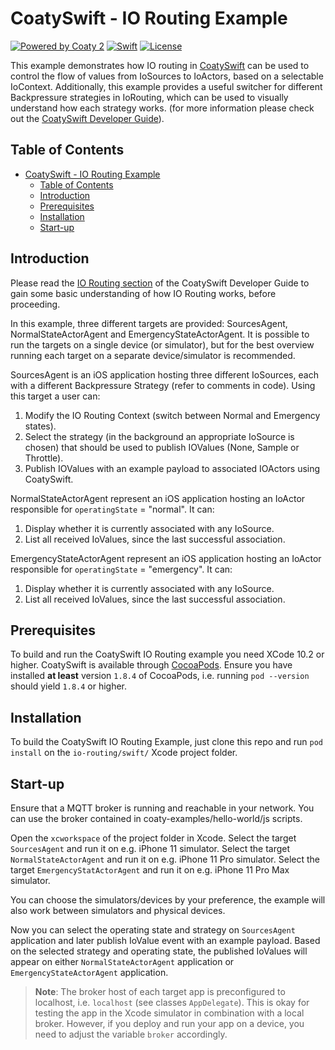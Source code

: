 # CoatySwift - IO Routing Example

[![Powered by Coaty 2](https://img.shields.io/badge/Powered%20by-Coaty%202-FF8C00.svg)](https://coaty.io)
[![Swift](https://img.shields.io/badge/Source%20code-Swift%205-FF4029.svg)](https://developer.apple.com/swift/)
[![License](https://img.shields.io/badge/License-MIT-blue.svg)](https://opensource.org/licenses/MIT)

This example demonstrates how IO routing in [CoatySwift](https://github.com/coatyio/coaty-swift) 
can be used to control the flow of values from IoSources to IoActors, based on a selectable 
IoContext. Additionally, this example provides a useful switcher for different Backpressure 
strategies in IoRouting, which can be used to visually understand how each strategy works. 
(for more information please check out the [CoatySwift Developer Guide](https://coatyio.github.io/coaty-swift/man/developer-guide/)).

## Table of Contents

- [CoatySwift - IO Routing Example](#coatyswift---io-routing-example)
  - [Table of Contents](#table-of-contents)
  - [Introduction](#introduction)
  - [Prerequisites](#prerequisites)
  - [Installation](#installation)
  - [Start-up](#start-up)

## Introduction

Please read the [IO Routing section](https://coatyio.github.io/coaty-swift/man/developer-guide/#io-routing) of the CoatySwift Developer Guide to gain some basic understanding of how IO Routing works, before proceeding. 

In this example, three different targets are provided: SourcesAgent, NormalStateActorAgent and 
EmergencyStateActorAgent. It is possible to run the targets on a single device (or simulator), but 
for the best overview running each target on a separate device/simulator is recommended. 

SourcesAgent is an iOS application hosting three different IoSources, each with a different
Backpressure Strategy (refer to comments in code). Using this target a user can:
1) Modify the IO Routing Context (switch between Normal and Emergency states).
2) Select the strategy (in the background an appropriate IoSource is chosen) that should be 
   used to publish IOValues (None, Sample or Throttle).
3) Publish IOValues with an example payload to associated IOActors using CoatySwift.

NormalStateActorAgent represent an iOS application hosting an IoActor responsible for `operatingState` = "normal". It can:
1) Display whether it is currently associated with any IoSource.
2) List all received IoValues, since the last successful association.

EmergencyStateActorAgent represent an iOS application hosting an IoActor responsible for `operatingState` = "emergency". It can:
1) Display whether it is currently associated with any IoSource.
2) List all received IoValues, since the last successful association.

## Prerequisites

To build and run the CoatySwift IO Routing example you need XCode 10.2 or
higher. CoatySwift is available through [CocoaPods](https://cocoapods.org).
Ensure you have installed **at least** version `1.8.4` of CocoaPods, i.e.
running `pod --version` should yield `1.8.4` or higher.

## Installation

To build the CoatySwift IO Routing Example, just clone this repo and run `pod
install` on the `io-routing/swift/` Xcode project folder.

## Start-up

Ensure that a MQTT broker is running and reachable in your network. You can use the 
broker contained in coaty-examples/hello-world/js scripts.

Open the `xcworkspace` of the project folder in Xcode.
Select the target `SourcesAgent` and run it on e.g. iPhone 11 simulator.
Select the target `NormalStateActorAgent` and run it on e.g. iPhone 11 Pro simulator.
Select the target `EmergencyStatActorAgent` and run it on e.g. iPhone 11 Pro Max simulator.

You can choose the simulators/devices by your preference, the example will also work
between simulators and physical devices.

Now you can select the operating state and strategy on `SourcesAgent` application and later
publish IoValue event with an example payload. Based on the selected strategy and operating
state, the published IoValues will appear on either `NormalStateActorAgent` application or
`EmergencyStateActorAgent` application.

> **Note**: The broker host of each target app is preconfigured to localhost,
> i.e. `localhost` (see classes `AppDelegate`). This is okay for testing the app
> in the Xcode simulator in combination with a local broker. However, if you
> deploy and run your app on a device, you need to adjust the variable
> `broker` accordingly.
